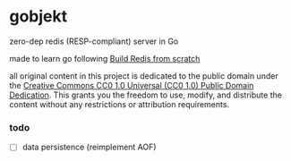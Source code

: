 # gobjekt

zero-dep redis (RESP-compliant) server in Go

made to learn go following [Build Redis from scratch](https://www.build-redis-from-scratch.dev/en/introduction)

all original content in this project is dedicated to the public domain under the [Creative Commons CC0 1.0 Universal (CC0 1.0) Public Domain Dedication](https://creativecommons.org/publicdomain/zero/1.0/). This grants you the freedom to use, modify, and distribute the content without any restrictions or attribution requirements.

### todo

- [ ] data persistence (reimplement AOF)
